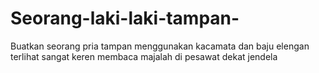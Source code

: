 # Seorang-laki-laki-tampan-
Buatkan seorang pria tampan menggunakan kacamata dan baju elengan terlihat sangat keren membaca majalah di pesawat dekat jendela 
